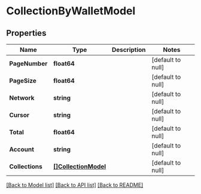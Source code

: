 # CollectionByWalletModel

## Properties
Name | Type | Description | Notes
------------ | ------------- | ------------- | -------------
**PageNumber** | **float64** |  | [default to null]
**PageSize** | **float64** |  | [default to null]
**Network** | **string** |  | [default to null]
**Cursor** | **string** |  | [default to null]
**Total** | **float64** |  | [default to null]
**Account** | **string** |  | [default to null]
**Collections** | [**[]CollectionModel**](CollectionModel.md) |  | [default to null]

[[Back to Model list]](../README.md#documentation-for-models) [[Back to API list]](../README.md#documentation-for-api-endpoints) [[Back to README]](../README.md)

